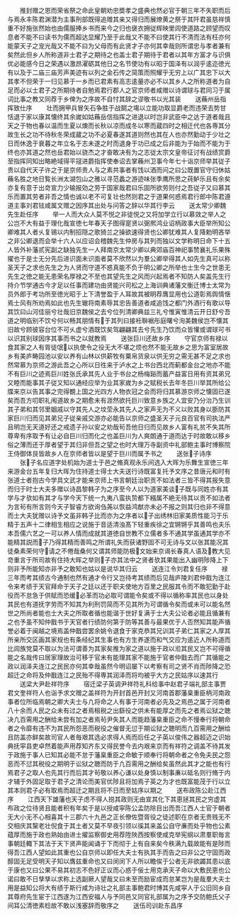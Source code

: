 <!-- { "loadSidebar": true } -->
　　推封赠之恩而荣省祭之命此皇朝劝忠奬孝之盛典也然必官于朝三年不失职而后与焉永丰陈君渊潜为主事刑部既得追赠其亲又得归而展燎黄之祭于其阡君虽慈祥慎重不好施张然始也由儒服捧乡书而来今之归也襃衣拥従辉映里闾使道路之顾望而叹息者不能不曰读书为儒而超达显耀乃至于此哉又不能不曰使其行不清而法有枉亦何能蒙天子之宠光哉又不能不曰为父母而有此贤才子亦何其幸哉则所谓忠与孝者兼有矣然此但乡人所称道非士君子之期待之也盖士君子期待于君者以其年方富才与识俱优必能感今日之荣遇以激昂濯砺其他日之名节使功有以昭于国泽有以润乎逺迩徳光有以及于二庙三庙芳声美迹有以列之金石传之简策而照耀乎无穷上以广其忠下以大其孝不但荣于一归见慕于一乡而已君素有高志逺量亦必不以其乡人之所称道者为自足而必以士君子之所期待者自勉焉君行郡人之官京师者咸赠以诗谓球与君同习于属词比事之教又同荐于乡俾为之序故不自忖其辞之谬敬书以光其装
　　送蘓州岳指挥致仕序
　　壮而拥甲兵冒矢石争胜于战鬬之塲以立能功取显爵老而违荣去势甘恬退于家以康其懐终其余嵗如姑蘓岳信指挥之进退以时岂非武臣中之达于道者哉且天之于物也春以温而生夏以燠而长秋以凉而成冬以寒而蔵四时之相迁代也各専其分故生长之功不待秋冬荣成蔵之功不必夏春遂其道则然也其在人也亦然勤动于少壮之日而休逸于衰暮之年立名于志未遂之时而退身于功已成之后非能为于始而不能为于终也亦其道之然也岳君始以骁杰之才奋敢决有为之志従太宗文皇帝征讨有战绩赏爵至指挥同知出略絶域得平冦进爵指挥使奉诏去掌蘓州卫事今年七十诣京师举其従子贵以自代天子许之于是京师贵人与之素共事者有饯以酒而问之曰公既置官守归休姑蘓名胜之地日覧长洲太湖包山之雅以寻范蠡之游迹味张季鹰所思之莼鲈乐且有余矣亦复有意于出竒宣力少输报効之劳于国家哉君曰乐固所欲劳则付之吾従子又曰慕其乐而置其劳者非吾之情也诚以老不可复壮也然则君之于道果何惑焉君行郎中陈君遵道主事刘君铉咸属文赠之因序其出处与问答之辞以华其行李云
　　送太常少卿魏先生赴任序
　　举一人而大众人莫不悦之非徒悦之又将加学立行以慕效之举人之公岂不大有益于理化哉宣徳七年春天子图得寔贤以弼熈鸿业诏柄政事大臣举所知公卿难其人者乆复锡以内制招隠之歌猗兰之操欲速得贤也公卿犹难其人复降勅明吝举之非公卿退而会举十六人以应诏会稽魏先生仲房与其列而独以文学称明日命下十五人皆外补藩贰宪副之缺独先生一人拜南京太常少卿以典郊庙百神祀事赞襄礼乐果殊擢也于是士无分先后进识面未识面者莫不欣然以为羣公卿举得其人如先生真可以称圣天子之求也先生之为人贤而守道不惑真能不负于明公卿之所举也士生今之世患无先生之徳之能无患荣名厚禄之不至也其望先生之风而兴起焉者不知防人矣盖先生行持介节学通古今才足以任事而建功由贤能兴司松之上海训典诸藩文衡迁博士太常为员外郎于考功所至徳光昭于上下清誉盈于人耳故其被眀荐膺显用也公道彰焉舆情惬焉士风有所劝焉如此也先生辙将南素辱其忠告善道者咸追饯之都门外酒行有歌以导其饮曰山河佳丽兮壮哉旧京魏侯之去兮位列清卿典兹三礼兮惟寅惟清云开日舒兮吾道之明临别不饮兮何以畅其朋情有于其列曰接衽聨裾彤庭曙兮洵美魏侯岂不懐其旧故兮顾彼容台位不可乆虚兮酒既饮矣驾翩翩其去兮先生乃饮而众皆懽或谓球可书以识其别球因序其事而书之以就教焉
　　送张巨川还故乡序
　　守官京师有禄以食其家之人有胥徒氓以执使令之役无大不堪之烦也然不能无故乡之思为富室居故乡有美庐畴园池以安以养有山林以供薪牧有粟帛货泉以供无穷之需无甚不足之求也然常慕为京师之游此吾之心所以日徃来于泸水之上书台西北而蓟都金台之地亦不能不有巨川之迹焉巨川姓张氏承其先人业于书台之杨梅谿而蓄产益富日用有资其弟兄又睦而能事其子従又知以通经应举为业其家嵗为乡之赋税长去年冬巨川举其所给公牒来京以告其事之完得覩上国之光四方人物衣冠之会而将归其慕游京师之懐固已遂矣而吾方叨职礼闱道故乡之期愈未有涯然欲托巨川致意乡族之人宜安乃分治乃生训其子弟和其邻里姻戚以守其先人之坟茔永其先人之家声无为不义以败其身以斵防其家巨川归而见其弟兄子従亲戚交游亦必能告以京师之盛圣天子元良百官有司执法严且明岂无天道好还之戒遗子孙以安之劝哉茍吾他日归而见故乡人富有礼贫不失其所尊卑有序取予有让必自巨川归而化之也盖巨川为人爽朗通于道而达于时故敢以移乡俗之薄而还于厚者望于其归非但吾之望之也时大理万寺副资中礼部鲍主事时博察院王侍御体艮皆故乡人在京师者皆以是望于巨川而属予书之
　　送张子诗序
　　张子名应道字处机始为道士于邑之脩真观永乐间选入大晖为乐舞生宣徳三年来游金台五年复归大晖为住持道士得士大夫送行诗既富复托予文序之昔唐元和时有张道士者抱古今学具文武才能来京师上书言朝廷治职贡不如法者三皆不得其报失意而归于时士大夫多赠以诗昌黎韩子为之序至今人以为道家美谈子既与同姓亦有其学与才欤如有其才与学今天下统一九夷八蛮执贽都下繦属不絶无待其以贡不如法者为言茍有所言则今天子智睿方欲询刍荛以恢益鸿猷亦未必不报之则其归也非不得意而士大夫犹赠以诗予文虽非韩子比而亦为之序者以子出绣林旧家美质性能习于乐精于五声十二律相生相应之说施于音适清浊髙下轻重疾徐之宜锵锵乎其善鸣也夫乐本吾儒六艺之一可以养人情而成就其道徳自世教不立儒者多不通其学虽通其学亦不能精其説而子乃得其精而善鸣之所谓礼失而获诸野固不可无诗与文以张其能况其徒桑素荣何守请之不倦哉桑何又谓其师能防极文始来京谒长春真人语及教大见竒重言于所司故有住持大晖之举则子亦其法中之贤者欤其果能出入幽明陟降上下则非予所能知亦非予之敢知也姑以是说华其归云
　　送连江令刘君复任序
　　禄三年而考其绩古今通制也然有通才令行又岂待考其绩而后见哉庐陵刘君仲戬为连江令来考绩于天官拜命于天子之廷以还于职夫使地方百里之民服其令而不敢犯勤于赴役而不怠急于供赋而恐缓必革而功必取可谓能令矣或不得以循称率其民也以身处其民也有道抚字劳而不知其为利刑罚简而不见其所为可谓循令矣而或未可以能名然世之所尚者能也士大夫之所取者循也能谐于世好复满于士大夫公论者必能且循兼有之也予虽不知仲戬书于天官者行绩防何第于防等其善与最果优于人否然知其能声循誉必着于闽越之境焉盖仲戬尝罢余姚令退食于家克恭其兄训其子弟仁其家之人厚其所亲所交区画其家规也有条经纪其生事也有方生养遂而和气交应为逺近人所称道而比闾族党莫不取以为法可谓善为其家矣推为家之道以施于政以涖其民又岂不可得循能之名哉传曰居家理故治可移于官未有能理其家不能施于官者仲戬去而广其循能之政以润泽夫连江之民民亦何其幸哉虽然今明诏屡下以考察有司之贤不肖而陟降之恐超迁之命将及仲戬连江之民殆不得専其润泽而将均被乎大方之民姑序以速其行
　　送梁大尹赴祥符序
　　宿迁梁子英调尹祥符礼科给事中赵君子端礼部主事贾君文奎祥符人也诣予求文赠之盖祥符为开封首邑开封又河南首郡藩臬重臣柄河南政事者位所临焉朝之卿大夫士与凢将命之人有事于河南者必先及之焉邑之属于河南者八十余而人民之众未有过之者焉租税之出繇役之供未有能厚之而先之者焉讼狱之聴决凢百需用之酬给未尝有加之者焉茍尹失其人而能趋藩臬重臣之命不慢奉行将朝命者之令靡有违不为其民所怨恶而税役之催督无愆于期讼狱之聴明而凢百需用之酬给且防盖亦鲜矣故司官人者毎艰其选必求得人焉而后任之子英以俊伟之器超迈之识始典抚寜县吏卓然着能声用荐知齐东又得民誉今去内艰来京而有祥符之调盖不待其发于政施于事人已知其必能不怠于藩臬重臣之命敏于顺奉行将朝命者之令免夫民之怨恶而不愆其税役之期明于讼狱之聴而防于凢百需用之酬给矣虽然此其才之能也有行焉君子之取人也先其行而后其才茍敬以养心谦以处身慎以制事亷以砥名则行脩于内才辅于外固足取于君子之清论而美官优陟且将加焉子英之为才也既富能茂于行以立其本则君子必有取焉而超迁之期且将不日而至姑序以期之
　　送布政陈公赴江西序
　　江西天下雄藩也天子虑不得人搃其政则无由宣其化下其恵拯其民之穷虚其布政之位待贤且能者积有年矣于是以授咸寜陈公孟防除目出而吾江西人士官于朝者无大小无不心相喜其十三郡六十九邑之正长僚佐暨胥役之徒述职在京者无贵贱无不交相庆其黧老壮倪食于其土者又莫不早夜引领以徯其来盖公自守亷而处乎物也公素蕴厚而施于政也熟始由进士擢监察御史用荐陞陜西按察使咸克举宪纲以肃羣职毎言事朝廷輙下其法于天下贤声能闻诵于下而彻于上有自来矣今秩满九载故能有是陟而得吾江西人望如此其重也公自京师以即任大夫士有执其手而告之曰非公之守固而政醇固无足受明天子知以膺兹重命也又曰闵闵下人所以瞻俟于公者无非欲蠲其患以底于康也又曰公果不易其初志不色好正议而心惑于佞士用克承天子命以大敷民恵也公诺曰敢不日孳孳以求称上选副厥人望哉又曰未至而励宦成而怠某岂为是哉羣大夫士用是益知公将大有绩于斯行咸为诗壮之礼部主事鲍君时博其先咸寜人于公旧同乡自其尊府先生宦于江西遂为江西安福人与予同邑又同官礼部属为之序予交防鲍氏父子间耳公清徳素稔故不敢以浅塞辞而敬序之
　　送伍司训赴东昌序
